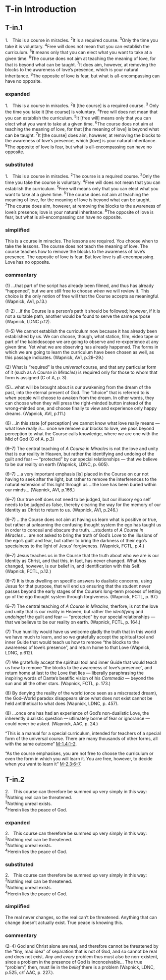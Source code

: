 # T-in Introduction
## T-in.1

<div class=fip id=p1>
1.&emsp;This is a course in miracles. <sup>2</sup>It is a required course. <sup>3</sup>Only the time you take it is voluntary. <sup>4</sup>Free will does not mean that you can establish the curriculum. <sup>5</sup>It means only that you can elect what you want to take at a given time. <sup>6</sup>The course does not aim at teaching the meaning of love, for that is beyond what can be taught. <sup>7</sup>It does aim, however, at removing the blocks to the awareness of love’s presence, which is your natural inheritance. <sup>8</sup>The opposite of love is fear, but what is all-encompassing can have no opposite.
</div>

### expanded
1.&emsp;This is a course in miracles. 
<sup>2</sup>It [the course] is a required course. 
<sup>3</sup> Only the time you take it [the course] is voluntary. 
<sup>4</sup>Free will does not mean that you can establish the curriculum. 
<sup>5</sup>It [free will] means only that you can elect what you want to take at a given time. 
<sup>6</sup>The course does not aim at teaching the meaning of love, for that [the meaning of love] is beyond what can be taught. 
<sup>7</sup>It [the course] does aim, however, at removing the blocks to the awareness of love’s presence, which [love] is your natural inheritance. 
<sup>8</sup>The opposite of love is fear, but what is all-encompassing can have no opposite.

### substituted
1.&emsp;This is a course in miracles. <sup>2</sup>The course is a required course. <sup>3</sup>Only the time you take the course is voluntary. <sup>4</sup>Free will does not mean that you can establish the curriculum. <sup>5</sup>Free will means only that you can elect what you want to take at a given time. <sup>6</sup>The course does not aim at teaching the meaning of love, for the meaning of love is beyond what can be taught. <sup>7</sup>The course does aim, however, at removing the blocks to the awareness of love’s presence; love is your natural inheritance. <sup>8</sup>The opposite of love is fear, but what is all-encompassing can have no opposite.

### simplified
This is a course in miracles. The lessons are required. You choose when to take the lessons. The course does not teach the meaning of love. The course teaches how to remove the blocks to the awareness of love’s presence. The opposite of love is fear. But love love is all-encompassing. Love has no opposite.

### commentary
(1) …that part of the script has already been filmed, and thus has already “happened”, but we are still free to choose <em>when</em> we will review it. This choice is the only notion of free will that the Course accepts as meaningful. (Wapnick, AVI, p.13.)

(1–2) …if the Course is a person’s path it should be followed; however, if it is not a suitable path, another would be found to serve the same purpose (Wapnick, LDNC p.12).

(1–5) We cannot establish the curriculum now because it has already been established by us. We can choose, though, what station, film, video tape or part of the kaleidoscope we are going to observe and re-experience at any given time. Yet what we are observing has already happened. The forms in which we are going to learn the curriculum have been chosen as well, as this passage indicates. (Wapnick, AVI, p.28–29.)

(2) What is “required” is the <em>universal</em> course, and that any particular form of it (such as <em>A Course in Miracles</em>) is required only for those to whom that form is assigned (C of A, p. 3).</p>

(5)…what will be brought about is our awakening from the dream of the past, into the eternal present of God. The “choice” that is referred to is <em>when</em> people will choose to awaken from the dream. In other words, they can choose when they will press the right-minded button instead of the wrong-minded one, and choose finally to view and experience only happy dreams. (Wapnick, AVI, p.111.)

(6) …in this state [of perception] we cannot know what love really means — what love really <em>is</em>… once we remove our blocks to love, we pass beyond perception to what the Course calls knowledge, where we are one with the Mid of God (C of A. p.3)

(6–7) The central teaching of <em>A Course in Miracles</em> is not the love and unity that is our reality in Heaven, but rather the identifying and undoing of the guilt and fear — “protected” by our special relationships — that we believe to be our reality on earth (Wapnick, LDNC, p. 605).

(6–7) …a very important emphasis [is] placed in the Course on our not having to seek after the light, but rather to remove the interferences to the natural extension of this light through us …the love has been buried within our minds… (Wapnick, AVI, p.166.)

(6–7) Our true self does not need to be judged, but our illusory ego self needs to be judged as false, thereby clearing the way for the memory of our Identity as Christ to return to us. (Wapnick, AVI, p.246.)

(6–7) …the Course does not aim at having us learn what is positive or true, but rather at <em>un</em>learning the confusing thought system the ego has taught us in order to conceal and obscure the truth. …students of <em>A Course in Miracles</em> … are not asked to bring the truth of God’s Love to the illusions of the ego’s guilt and fear, but rather to bring the darkness of their ego’s specialness to the light of Jesus’ forgiveness. (Wapnick, FCTL, p.4.)

(6–7) Jesus teaches us in the Course that the truth about who we are is our Identity as Christ, and that this, in fact, has never changed. What <em>has</em> changed, however, is our belief in, and identification with this Self. (Wapnick, FCTL, p.12.)

(6–7) It is thus dwelling on specific answers to dualistic concerns, using Jesus for that purpose, that will end up ensuring that the student never passes beyond the early stages of the Course’s long-term process of letting go of the ego thought system through forgiveness. (Wapnick, FCTL, p. 97.)

(6–7) The central teaching of <em>A Course in Miracles</em>, therfore, is not the love and unity that is our reality in Heaven, but rather the <em>identifying</em> and <em>undoing</em>of the guilt and fear — “protected” by our special relationships — that we believe to be our reality on earth. (Wapnick, FCTL, p. 164.)

(7) True humility would have us welcome gladly the truth that in this world we have much to learn, and so we gratefully accept the spiritual tool and inner Guide that would teach us how to remove “the blocks to the awareness of love’s presence”, and return home to that Love (Wapnick, LDNC, p.612).

(7) We gratefully accept the spiritual tool and inner Guide that would teach us how to remove “the blocks to the awareness of love’s presence”, and return home at last to the Love that lies — liberally paraphrasing the inspiring words of Dante’s beatific vision of his <em>Commedia</em> — beyond the sun and all the other stars. (Wapnick, FCTL, p. 173.)

(8) By denying the reality of the world (once seen as a miscreated dream), the God–World paradox disappears since what does not exist cannot be held antithetical to what does (Wapnick, LDNC, p. 457).

(8) …once one has had an experience of God’s non-dualistic Love, the inherently dualistic question — utlimately borne of fear or ignorance — could never be asked. (Wapnick, AAC, p. 24.)

“This is a manual for a special curriculum, intended for teachers of a special form of the universal course. There are many thousands of other forms, all with the same outcome” [M-1.4:1–2](/manual/1#p4).

“As the course emphasises, you are not free to choose the curriculum or even the form in which you will learn it. You are free, however, to decide when you want to learn it” [M-2.3:6–7](/manual/2#p3).


## T-in.2

<div class=fip id=p2>2.&emsp;This course can therefore be summed up very simply in this way:<br>
<span class=course-quote><sup>2</sup>Nothing real can be threatened.<br>
<sup>3</sup>Nothing unreal exists.</span><br>
<sup>4</sup>Herein lies the peace of God.
</div>

### expanded

2.&emsp;This course can therefore be summed up very simply in this way:<br>
<span class=course-quote><sup>2</sup>Nothing real can be threatened.<br>
<sup>3</sup>Nothing unreal exists.</span><br>
<sup>4</sup>Herein lies the peace of God.


### substituted

2.&emsp;This course can therefore be summed up very simply in this way:<br>
<span class=course-quote><sup>2</sup>Nothing real can be threatened.<br>
<sup>3</sup>Nothing unreal exists.</span><br>
<sup>4</sup>Herein lies the peace of God.

### simplified

The real never changes, so the real can’t be threatened. Anything that can change doesn’t actually exist. True peace is knowing this.

###  commentary

(2–4) God and Christ alone are real, and therefore cannot be threatened by the “tiny, mad idea” of separation that is not of God, and so cannot be real and does not exist. <em>Any</em> and <em>every</em> problem thus must also be non-existent, since a problem in the presence of God is inconceivable… The true “problem”, then, must lie in the <em>belief</em> there is a problem (Wapnick, LDNC, p.525, c/f AAC, p. 227.).



